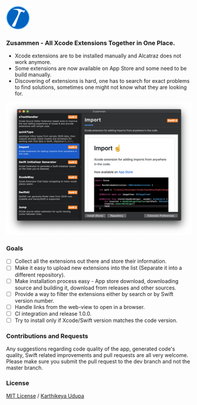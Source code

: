 ![Logo](https://github.com/insanoid/Zusammen/blob/master/Zusammen/Support/Assets.xcassets/AppIcon.appiconset/Icon_32x32@2x.png?raw=true)
### Zusammen - All Xcode Extensions Together in One Place.

- Xcode extensions are to be installed manually and Alcatraz does not work anymore.
- Some extensions are now available on App Store and some need to be build manually.
- Discovering of extensions is hard, one has to search for exact problems to find solutions, sometimes one might not know what they are looking for.

![App Preview](https://github.com/insanoid/Zusammen/blob/master/Graphics/app_preview.png)

### Goals

- [ ] Collect all the extensions out there and store their information.
- [ ] Make it easy to upload new extensions into the list (Separate it into a different repository).
- [ ] Make installation process easy - App store download, downloading source and building it, download from releases and other sources.
- [ ] Provide a way to filter the extensions either by search or by Swift version number.
- [ ] Handle links from the web-view to open in a browser.
- [ ] CI integration and release 1.0.0.
- [ ] Try to install only if Xcode/Swift version matches the code version.

### Contributions and Requests

Any suggestions regarding code quality of the app, generated code's quality, Swift related improvements and pull requests are all very welcome. Please make sure you submit the pull request to the dev branch and not the master branch.

### License

[MIT License](LICENSE) / [Karthikeya Udupa](https://karthikeya.co.uk)
